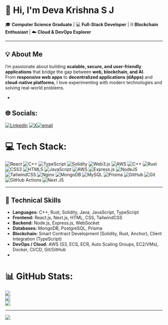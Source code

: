 # 👋 Hi, I'm Deva Krishna S J  

🎓 **Computer Science Graduate** | 💻 **Full-Stack Developer** | ⛓️ **Blockchain Enthusiast** | ☁️ **Cloud & DevOps Explorer**

---

## 💡 About Me  

I’m passionate about building **scalable, secure, and user-friendly applications** that bridge the gap between **web, blockchain, and AI**.  
From **responsive web apps** to **decentralized applications (dApps)** and **cloud-native platforms**, I love experimenting with modern technologies and solving real-world problems.  

- 
## 🌐 Socials:
[![LinkedIn](https://img.shields.io/badge/LinkedIn-%230077B5.svg?logo=linkedin&logoColor=white)](https://linkedin.com/in/https://www.linkedin.com/in/deva-krishna-s-j-5a2508277/) [![X](https://img.shields.io/badge/X-black.svg?logo=X&logoColor=white)](https://x.com/https://x.com/SDeva31156)[![email](https://img.shields.io/badge/Email-D14836?logo=gmail&logoColor=white)](mailto:devakrishnasj@gmail.com) 

# 💻 Tech Stack:
![React](https://img.shields.io/badge/react-%2320232a.svg?style=for-the-badge&logo=react&logoColor=%2361DAFB) ![C++](https://img.shields.io/badge/c++-%2300599C.svg?style=for-the-badge&logo=c%2B%2B&logoColor=white) ![TypeScript](https://img.shields.io/badge/typescript-%23007ACC.svg?style=for-the-badge&logo=typescript&logoColor=white) ![Solidity](https://img.shields.io/badge/Solidity-%23363636.svg?style=for-the-badge&logo=solidity&logoColor=white) ![Web3.js](https://img.shields.io/badge/web3.js-F16822?style=for-the-badge&logo=web3.js&logoColor=white) ![AWS](https://img.shields.io/badge/AWS-%23FF9900.svg?style=for-the-badge&logo=amazon-aws&logoColor=white) ![C++](https://img.shields.io/badge/c++-%2300599C.svg?style=for-the-badge&logo=c%2B%2B&logoColor=white) ![Rust](https://img.shields.io/badge/rust-%23000000.svg?style=for-the-badge&logo=rust&logoColor=white) ![CSS3](https://img.shields.io/badge/css3-%231572B6.svg?style=for-the-badge&logo=css3&logoColor=white) ![HTML5](https://img.shields.io/badge/html5-%23E34F26.svg?style=for-the-badge&logo=html5&logoColor=white) ![JavaScript](https://img.shields.io/badge/javascript-%23323330.svg?style=for-the-badge&logo=javascript&logoColor=%23F7DF1E) ![AWS](https://img.shields.io/badge/AWS-%23FF9900.svg?style=for-the-badge&logo=amazon-aws&logoColor=white) ![Express.js](https://img.shields.io/badge/express.js-%23404d59.svg?style=for-the-badge&logo=express&logoColor=%2361DAFB) ![NodeJS](https://img.shields.io/badge/node.js-6DA55F?style=for-the-badge&logo=node.js&logoColor=white) ![TailwindCSS](https://img.shields.io/badge/tailwindcss-%2338B2AC.svg?style=for-the-badge&logo=tailwind-css&logoColor=white) ![Nginx](https://img.shields.io/badge/nginx-%23009639.svg?style=for-the-badge&logo=nginx&logoColor=white) ![MongoDB](https://img.shields.io/badge/MongoDB-%234ea94b.svg?style=for-the-badge&logo=mongodb&logoColor=white) ![MySQL](https://img.shields.io/badge/mysql-4479A1.svg?style=for-the-badge&logo=mysql&logoColor=white) ![Prisma](https://img.shields.io/badge/Prisma-3982CE?style=for-the-badge&logo=Prisma&logoColor=white) ![GitHub](https://img.shields.io/badge/github-%23121011.svg?style=for-the-badge&logo=github&logoColor=white) ![Git](https://img.shields.io/badge/git-%23F05033.svg?style=for-the-badge&logo=git&logoColor=white) ![GitHub Actions](https://img.shields.io/badge/github%20actions-%232671E5.svg?style=for-the-badge&logo=githubactions&logoColor=white) ![Next JS](https://img.shields.io/badge/Next-black?style=for-the-badge&logo=next.js&logoColor=white)

---

## 🔧 Technical Skills  

- **Languages:** C++, Rust, Solidity, Java, JavaScript, TypeScript  
- **Frontend:** React.js, Next.js, HTML, CSS, TailwindCSS  
- **Backend:** Node.js, Express.js, WebSocket  
- **Databases:** MongoDB, PostgreSQL, Prisma  
- **Blockchain:** Smart Contract Development (Solidity, Rust, Anchor), Client Integration (TypeScript)  
- **DevOps / Cloud:** AWS (S3, ECS, ECR, Auto Scaling Groups, EC2/VMs), Docker, CI/CD, Git/GitHub
- 
# 📊 GitHub Stats:
![](https://github-readme-stats.vercel.app/api?username=Deva-2002&theme=dark&hide_border=false&include_all_commits=true&count_private=false)<br/>
![](https://nirzak-streak-stats.vercel.app/?user=Deva-2002&theme=dark&hide_border=false)<br/>
![](https://github-readme-stats.vercel.app/api/top-langs/?username=Deva-2002&theme=dark&hide_border=false&include_all_commits=true&count_private=false&layout=compact)


---
[![](https://visitcount.itsvg.in/api?id=Deva-2002&icon=0&color=0)](https://visitcount.itsvg.in)

<!-- Proudly created with GPRM ( https://gprm.itsvg.in ) -->
